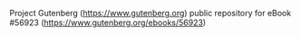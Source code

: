 Project Gutenberg (https://www.gutenberg.org) public repository for
eBook #56923 (https://www.gutenberg.org/ebooks/56923)

